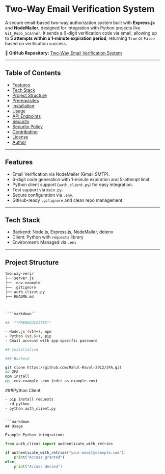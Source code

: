 # Two-Way Email Verification System

A secure email-based two-way authorization system built with **Express.js** and **NodeMailer**, designed for integration with Python projects like `Git_Repo_Scanner`. It sends a 6-digit verification code via email, allowing up to **5 attempts within a 1-minute expiration period**, returning `True` or `False` based on verification success.

🔗 **GitHub Repository:** [Two-Way Email Verification System](https://github.com/Rahul-Raval-2912/2FA)

---

## Table of Contents

- [Features](#features)
- [Tech Stack](#tech-stack)
- [Project Structure](#project-structure)
- [Prerequisites](#prerequisites)
- [Installation](#installation)
- [Usage](#usage)
- [API Endpoints](#api-endpoints)
- [Security](#security)
- [Security Policy](#security-policy)
- [Contributing](#contributing)
- [License](#license)
- [Author](#author)

---

## Features

- Email Verification via NodeMailer (Gmail SMTP).
- 6-digit code generation with 1-minute expiration and 5-attempt limit.
- Python client support (`auth_client.py`) for easy integration.
- Test support via `main.py`.
- Secure configuration via `.env`.
- GitHub-ready `.gitignore` and clean repo management.

---

## Tech Stack

- Backend: Node.js, Express.js, NodeMailer, dotenv
- Client: Python with `requests` library
- Environment: Managed via `.env`

---

## Project Structure

```bash
two-way-veri/
├── server.js
├── .env.example
├── .gitignore
├── auth_client.py
├── README.md



````markdown``

##  **PREREQUISITES**

- Node.js (v14+), npm
- Python (v3.6+), pip
- Gmail account with app-specific password

## Installation

### Backend

```
```bash
git clone https://github.com/Rahul-Raval-2912/2FA.git
cd 2FA
npm install
cp .env.example .env (edit as example.env)

```
 ###Python Client
 
```cmd
- pip install requests
- cd python
- python auth_client.py


```markdown
## Usage

Example Python integration:
```
```python
from auth_client import authenticate_with_retries

if authenticate_with_retries("your-email@example.com"):
    print("Access granted")
else:
    print("Access denied")
```


